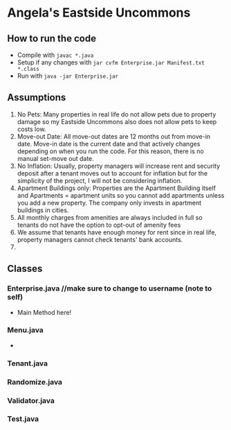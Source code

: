 # Angela's Eastside Uncommons

## How to run the code

* Compile with `javac *.java`
* Setup if any changes with `jar cvfm Enterprise.jar Manifest.txt *.class`
* Run with `java -jar Enterprise.jar`


## Assumptions

1. No Pets: Many properties in real life do not allow pets due to property damage so my Eastside Uncommons also does not allow pets to keep costs low.
2. Move-out Date: All move-out dates are 12 months out from move-in date. Move-in date is the current date and that actively changes depending on when you run the code. For this reason, there is no manual set-move out date.
3. No Inflation: Usually, property managers will increase rent and security deposit after a tenant moves out to account for inflation but for the simplicity of the project, I will not be considering inflation.
4. Apartment Buildings only: Properties are the Apartment Building itself and Apartments = apartment units so you cannot add apartments unless you add a new property. The company only invests in apartment buildings in cities.
5. All monthly charges from amenities are always included in full so tenants do not have the option to opt-out of amenity fees
6. We assume that tenants have enough money for rent since in real life, property managers cannot check tenants' bank accounts.
7. 

## Classes

### Enterprise.java //make sure to change to username (note to self)

* Main Method here!

### Menu.java

* 

### Tenant.java

### Randomize.java

### Validator.java

### Test.java